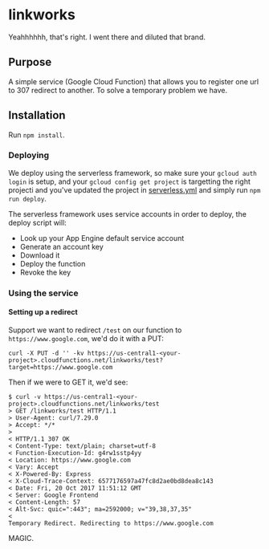 # linkworks
Yeahhhhhh, that's right.  I went there and diluted that brand.

## Purpose
A simple service (Google Cloud Function) that allows you to register one url to 307 redirect to another.  To solve a temporary problem we have.

## Installation
Run `npm install`.

### Deploying
We deploy using the serverless framework, so make sure your `gcloud auth login` is setup, and your `gcloud config get project` is targetting the right projecti and you've updated the project in [serverless.yml](serverless.yml) and simply run `npm run deploy`.

The serverless framework uses service accounts in order to deploy, the deploy script will:

  - Look up your App Engine default service account
  - Generate an account key
  - Download it
  - Deploy the function
  - Revoke the key

### Using the service
#### Setting up a redirect
Support we want to redirect `/test` on our function to `https://www.google.com`, we'd do it with a PUT:

`curl -X PUT -d '' -kv https://us-central1-<your-project>.cloudfunctions.net/linkworks/test?target=https://www.google.com`

Then if we were to GET it, we'd see:

```
$ curl -v https://us-central1-<your-project>.cloudfunctions.net/linkworks/test
> GET /linkworks/test HTTP/1.1
> User-Agent: curl/7.29.0
> Accept: */*
>
< HTTP/1.1 307 OK
< Content-Type: text/plain; charset=utf-8
< Function-Execution-Id: g4rw1sstp4yy
< Location: https://www.google.com
< Vary: Accept
< X-Powered-By: Express
< X-Cloud-Trace-Context: 6577176597a47fc8d2ae0bd8dea8c143
< Date: Fri, 20 Oct 2017 11:51:12 GMT
< Server: Google Frontend
< Content-Length: 57
< Alt-Svc: quic=":443"; ma=2592000; v="39,38,37,35"
<
Temporary Redirect. Redirecting to https://www.google.com
```

MAGIC.
